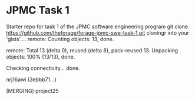 # JPMC Task 1
Starter repo for task 1 of the JPMC software engineering program
git clone https://github.com/theforage/forage-jpmc-swe-task-1.git
cloningr into your 'gists'....
remote: Counting objects: 13, done.

remote: Total 13 (delta 0), reused (delta 8), pack-reused 13. Unpacking objects: 100% (13/13), done.

Checking connectivity... done.

nrj16awi (3ebbb71...)

(MERGING) project25

